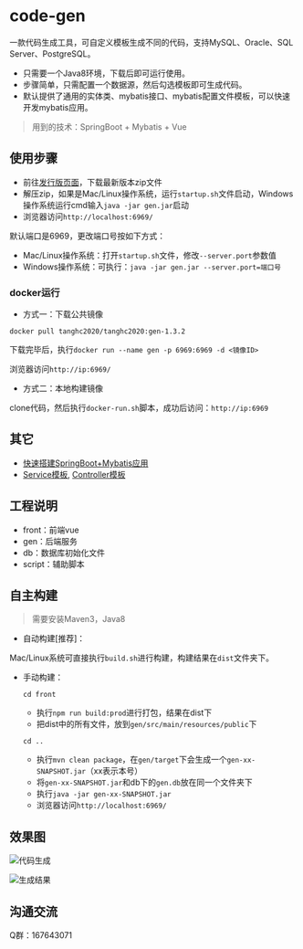 # code-gen

一款代码生成工具，可自定义模板生成不同的代码，支持MySQL、Oracle、SQL Server、PostgreSQL。

- 只需要一个Java8环境，下载后即可运行使用。
- 步骤简单，只需配置一个数据源，然后勾选模板即可生成代码。
- 默认提供了通用的实体类、mybatis接口、mybatis配置文件模板，可以快速开发mybatis应用。

> 用到的技术：SpringBoot + Mybatis + Vue

## 使用步骤

- 前往[发行版页面](https://gitee.com/durcframework/code-gen/releases)，下载最新版本zip文件
- 解压zip，如果是Mac/Linux操作系统，运行`startup.sh`文件启动，Windows操作系统运行cmd输入`java -jar gen.jar`启动
- 浏览器访问`http://localhost:6969/`

默认端口是6969，更改端口号按如下方式：

- Mac/Linux操作系统：打开`startup.sh`文件，修改`--server.port`参数值
- Windows操作系统：可执行：`java -jar gen.jar --server.port=端口号`

### docker运行

- 方式一：下载公共镜像

`docker pull tanghc2020/tanghc2020:gen-1.3.2`

下载完毕后，执行`docker run --name gen -p 6969:6969 -d <镜像ID>`

浏览器访问`http://ip:6969/`

- 方式二：本地构建镜像

clone代码，然后执行`docker-run.sh`脚本，成功后访问：`http://ip:6969`

## 其它

- [快速搭建SpringBoot+Mybatis应用](https://gitee.com/durcframework/code-gen/wikis/pages?sort_id=2478942&doc_id=27724)
- [Service模板](https://gitee.com/durcframework/code-gen/wikis/pages?sort_id=2979226&doc_id=27724), [Controller模板](https://gitee.com/durcframework/code-gen/wikis/pages?sort_id=2979232&doc_id=27724)

## 工程说明

- front：前端vue
- gen：后端服务
- db：数据库初始化文件
- script：辅助脚本

## 自主构建

> 需要安装Maven3，Java8

- 自动构建[推荐]：

Mac/Linux系统可直接执行`build.sh`进行构建，构建结果在`dist`文件夹下。

- 手动构建：
    
    `cd front`
    
    - 执行`npm run build:prod`进行打包，结果在dist下
    - 把dist中的所有文件，放到`gen/src/main/resources/public`下
    
    `cd ..`
    
    - 执行`mvn clean package`，在`gen/target`下会生成一个`gen-xx-SNAPSHOT.jar`（xx表示本号）
    - 将`gen-xx-SNAPSHOT.jar`和db下的`gen.db`放在同一个文件夹下
    - 执行`java -jar gen-xx-SNAPSHOT.jar`
    - 浏览器访问`http://localhost:6969/`

## 效果图

![代码生成](https://images.gitee.com/uploads/images/2020/0724/180853_df66e76d_332975.png "gen7.png")

![生成结果](https://images.gitee.com/uploads/images/2020/0731/085506_9d66201f_332975.png "gen8.png")


## 沟通交流

Q群：167643071